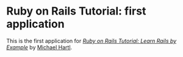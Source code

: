 # Ruby on Rails Tutorial: first application

This is the first application for
[*Ruby on Rails Tutorial: Learn Rails by Example*](http://railstutorial.org/)
by [Michael Hartl](http:/michaelhartl.com).
